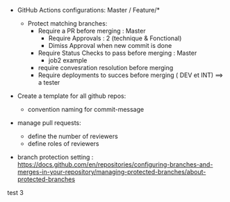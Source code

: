 - GitHub Actions configurations:
    Master / Feature/*
    - Protect matching branches:
        - Require a PR before merging : Master
            - Require Approvals : 2 (technique & Fonctional)
            - Dimiss Approval when new commit is done
        - Require Status Checks to pass before merging : Master
            - job2 example
        - require convesration resolution before merging 
        - Require deployments to succes before merging ( DEV et INT) ==> a tester
        


- Create a template for all github repos:
    - convention naming for commit-message

- manage pull requests:
    - define the number of reviewers
    - define roles of reviewers

- branch protection setting : https://docs.github.com/en/repositories/configuring-branches-and-merges-in-your-repository/managing-protected-branches/about-protected-branches


test 3


